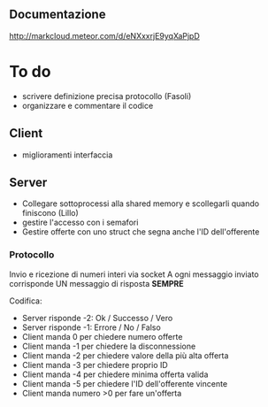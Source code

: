 ## Documentazione

http://markcloud.meteor.com/d/eNXxxrjE9yqXaPjpD

# To do

- scrivere definizione precisa protocollo (Fasoli)
- organizzare e commentare il codice

## Client

- miglioramenti interfaccia

## Server

- Collegare sottoprocessi alla shared memory e scollegarli quando finiscono (Lillo)
- gestire l'accesso con i semafori
- Gestire offerte con uno struct che segna anche l'ID dell'offerente

### Protocollo

Invio e ricezione di numeri interi via socket
A ogni messaggio inviato corrisponde UN messaggio di risposta __SEMPRE__

Codifica:

- Server risponde -2: Ok / Successo / Vero
- Server risponde -1: Errore / No / Falso
- Client manda 0 per chiedere numero offerte
- Client manda -1 per chiedere la disconnessione
- Client manda -2 per chiedere valore della più alta offerta
- Client manda -3 per chiedere proprio ID
- Client manda -4 per chiedere minima offerta valida
- Client manda -5 per chiedere l'ID dell'offerente vincente
- Client manda numero >0 per fare un'offerta
